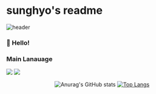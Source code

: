 # sunghyo's readme
![header](https://capsule-render.vercel.app/api?type=egg&color=auto&height=200&section=header&text=Welcome%20&fontSize=90)

<!-- info -->
### :wave: Hello!

<!-- Language logo-->
### Main Lanauage
<img src="https://img.shields.io/badge/java-%23007396.svg?&style=for-the-badge&logo=java&logoColor=white" /> <img src="https://img.shields.io/badge/javascript-%23F7DF1E.svg?&style=for-the-badge&logo=javascript&logoColor=black" />

<div align="center">
  
<!-- most used language -->
![Anurag's GitHub stats](https://github-readme-stats.vercel.app/api?username=moonsunghyo&show_icons=true&theme=radical)
[![Top Langs](https://github-readme-stats.vercel.app/api/top-langs/?username=moonsunghyo&layout=compact)](https://github.com/delay-100/github-readme-stats)

</div>
